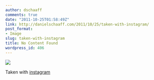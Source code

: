 ```yaml
---
author: dschaaff
comments: true
date: "2011-10-25T01:58:49Z"
link: http://danielschaaff.com/2011/10/25/taken-with-instagram/
post_format:
- Image
slug: taken-with-instagram
title: No Content Found
wordpress_id: 406
---
```


![](https://danielschaaff.files.wordpress.com/2011/10/tumblr_ltlmu1rp3k1qcnv82o1_1280.jpg)

Taken with [instagram](http://instagr.am)
